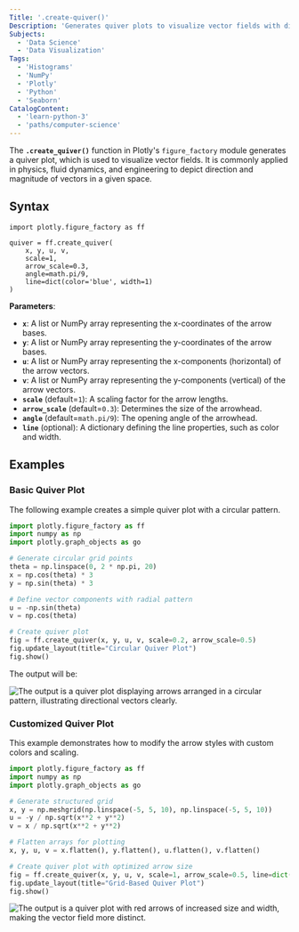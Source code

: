 ```yaml
---
Title: '.create-quiver()'
Description: 'Generates quiver plots to visualize vector fields with direction and magnitude.'
Subjects:
  - 'Data Science'
  - 'Data Visualization'
Tags:
  - 'Histograms'
  - 'NumPy'
  - 'Plotly'
  - 'Python'
  - 'Seaborn'
CatalogContent:
  - 'learn-python-3'
  - 'paths/computer-science'
---
```


The **`.create_quiver()`** function in Plotly's `figure_factory` module generates a quiver plot, which is used to visualize vector fields. It is commonly applied in physics, fluid dynamics, and engineering to depict direction and magnitude of vectors in a given space.

## Syntax

```pseudo
import plotly.figure_factory as ff

quiver = ff.create_quiver(
    x, y, u, v,
    scale=1,
    arrow_scale=0.3,
    angle=math.pi/9,
    line=dict(color='blue', width=1)
)
```

**Parameters**:

- **`x`**: A list or NumPy array representing the x-coordinates of the arrow bases.
- **`y`**: A list or NumPy array representing the y-coordinates of the arrow bases.
- **`u`**: A list or NumPy array representing the x-components (horizontal) of the arrow vectors.
- **`v`**: A list or NumPy array representing the y-components (vertical) of the arrow vectors.
- **`scale`** (default=`1`): A scaling factor for the arrow lengths.
- **`arrow_scale`** (default=`0.3`): Determines the size of the arrowhead.
- **`angle`** (default=`math.pi/9`): The opening angle of the arrowhead.
- **`line`** (optional): A dictionary defining the line properties, such as color and width.

## Examples

### Basic Quiver Plot

The following example creates a simple quiver plot with a circular pattern.

```py
import plotly.figure_factory as ff
import numpy as np
import plotly.graph_objects as go

# Generate circular grid points
theta = np.linspace(0, 2 * np.pi, 20)
x = np.cos(theta) * 3
y = np.sin(theta) * 3

# Define vector components with radial pattern
u = -np.sin(theta)
v = np.cos(theta)

# Create quiver plot
fig = ff.create_quiver(x, y, u, v, scale=0.2, arrow_scale=0.5)
fig.update_layout(title="Circular Quiver Plot")
fig.show()
```

The output will be:

![The output is a quiver plot displaying arrows arranged in a circular pattern, illustrating directional vectors clearly.](https://raw.githubusercontent.com/Codecademy/docs/main/media/basic-quiver-plot)

### Customized Quiver Plot

This example demonstrates how to modify the arrow styles with custom colors and scaling.

```py
import plotly.figure_factory as ff
import numpy as np
import plotly.graph_objects as go

# Generate structured grid
x, y = np.meshgrid(np.linspace(-5, 5, 10), np.linspace(-5, 5, 10))
u = -y / np.sqrt(x**2 + y**2)
v = x / np.sqrt(x**2 + y**2)

# Flatten arrays for plotting
x, y, u, v = x.flatten(), y.flatten(), u.flatten(), v.flatten()

# Create quiver plot with optimized arrow size
fig = ff.create_quiver(x, y, u, v, scale=1, arrow_scale=0.5, line=dict(color='red', width=2))
fig.update_layout(title="Grid-Based Quiver Plot")
fig.show()
```

![The output is a quiver plot with red arrows of increased size and width, making the vector field more distinct.](https://raw.githubusercontent.com/Codecademy/docs/main/media/custom-quiver-plot)
